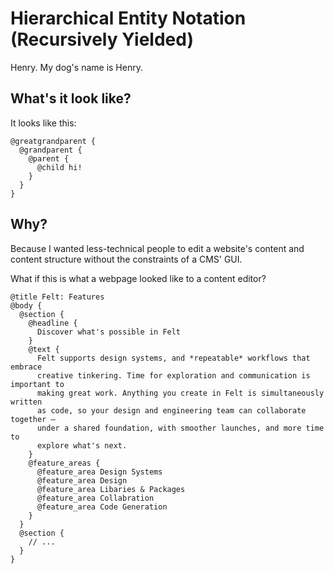 # Hierarchical Entity Notation (Recursively Yielded)

Henry. My dog's name is Henry.

## What's it look like?

It looks like this:

```HTML+Razor
@greatgrandparent {
  @grandparent {
    @parent {
      @child hi!
    }
  }
}
```

## Why?

Because I wanted less-technical people to edit a website's content and content
structure without the constraints of a CMS' GUI.

What if this is what a webpage looked like to a content editor?

```
@title Felt: Features
@body {
  @section {
    @headline {
      Discover what's possible in Felt
    }
    @text {
      Felt supports design systems, and *repeatable* workflows that embrace
      creative tinkering. Time for exploration and communication is important to
      making great work. Anything you create in Felt is simultaneously written
      as code, so your design and engineering team can collaborate together –
      under a shared foundation, with smoother launches, and more time to
      explore what's next.
    }
    @feature_areas {
      @feature_area Design Systems
      @feature_area Design
      @feature_area Libaries & Packages
      @feature_area Collabration
      @feature_area Code Generation
    }
  }
  @section {
    // ...
  }
}
```
